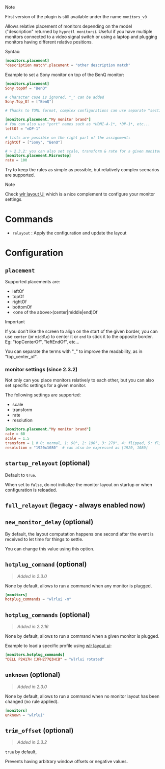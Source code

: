 > [!note]
> First version of the plugin is still available under the name `monitors_v0`

Allows relative placement of monitors depending on the model ("description" returned by `hyprctl monitors`).
Useful if you have multiple monitors connected to a video signal switch or using a laptop and plugging monitors having different relative positions.

Syntax:

```toml
[monitors.placement]
"description match".placement = "other description match"
```

Example to set a Sony monitor on top of the BenQ monitor:

```toml
[monitors.placement]
Sony.topOf = "BenQ"

# Character case is ignored, "_" can be added
Sony.Top_Of = ["BenQ"]

# Thanks to TOML format, complex configurations can use separate "sections" for clarity, eg:

[monitors.placement."My monitor brand"]
# You can also use "port" names such as *HDMI-A-1*, *DP-1*, etc...
leftOf = "eDP-1"

# lists are possible on the right part of the assignment:
rightOf = ["Sony", "BenQ"]

# > 2.3.2: you can also set scale, transform & rate for a given monitor
[monitors.placement.Microstep]
rate = 100
```

Try to keep the rules as simple as possible, but relatively complex scenarios are supported.

> [!note]
> Check [wlr layout UI](https://github.com/fdev31/wlr-layout-ui) which is a nice complement to configure your monitor settings.

# Commands

- `relayout` : Apply the configuration and update the layout

# Configuration

## `placement`

Supported placements are:

- leftOf
- topOf
- rightOf
- bottomOf
- \<one of the above>(center|middle|end)Of

> [!important]
> If you don't like the screen to align on the start of the given border,
> you can use `center` (or `middle`) to center it or `end` to stick it to the opposite border.
> Eg: "topCenterOf", "leftEndOf", etc...

You can separate the terms with "_" to improve the readability, as in "top_center_of".

### monitor settings (since 2.3.2)

Not only can you place monitors relatively to each other, but you can also set specific settings for a given monitor.

The following settings are supported:

- scale
- transform
- rate
- resolution

```toml
[monitors.placement."My monitor brand"]
rate = 60
scale = 1.5
transform = 1 # 0: normal, 1: 90°, 2: 180°, 3: 270°, 4: flipped, 5: flipped 90°, 6: flipped 180°, 7: flipped 270°
resolution = "1920x1080"  # can also be expressed as [1920, 1080]
```

## `startup_relayout` (optional)

Default to `ŧrue`.

When set to `false`,
do not initialize the monitor layout on startup or when configuration is reloaded.

## `full_relayout` (legacy - always enabled now)

## `new_monitor_delay` (optional)

By default,
the layout computation happens one second after the event is received to let time for things to settle.

You can change this value using this option.

## `hotplug_command` (optional)

> _Added in 2.3.0_

None by default, allows to run a command when any monitor is plugged.


```toml
[monitors]
hotplug_commands = "wlrlui -m"
```

## `hotplug_commands` (optional)

> _Added in 2.2.16_

None by default, allows to run a command when a given monitor is plugged.

Example to load a specific profile using [wlr layout ui](https://github.com/fdev31/wlr-layout-ui):

```toml
[monitors.hotplug_commands]
"DELL P2417H CJFH277Q3HCB" = "wlrlui rotated"
```

## `unknown` (optional)

> _Added in 2.3.0_

None by default,
allows to run a command when no monitor layout has been changed (no rule applied).

```toml
[monitors]
unknown = "wlrlui"
```

## `trim_offset` (optional)

> _Added in 2.3.2_

`true` by default,

Prevents having arbitrary window offsets or negative values.
